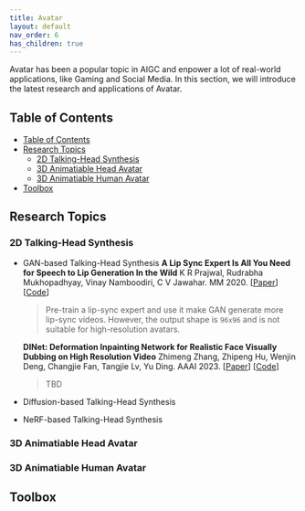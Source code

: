 ```yaml
---
title: Avatar
layout: default
nav_order: 6
has_children: true
---
```

Avatar has been a popular topic in AIGC and enpower a lot of real-world applications, like Gaming and Social Media. In this section, we will introduce the latest research and applications of Avatar.

## Table of Contents
- [Table of Contents](#table-of-contents)
- [Research Topics](#research-topics)
  - [2D Talking-Head Synthesis](#2d-talking-head-synthesis)
  - [3D Animatiable Head Avatar](#3d-animatiable-head-avatar)
  - [3D Animatiable Human Avatar](#3d-animatiable-human-avatar)
- [Toolbox](#toolbox)

## Research Topics

### 2D Talking-Head Synthesis
- GAN-based Talking-Head Synthesis
  **A Lip Sync Expert Is All You Need for Speech to Lip Generation In the Wild** 
  K R Prajwal, Rudrabha Mukhopadhyay, Vinay Namboodiri, C V Jawahar.
  MM 2020. [[<ins>Paper</ins>](http://arxiv.org/abs/2008.10010)] [[<ins>Code</ins>](https://github.com/Rudrabha/Wav2Lip)]
  > Pre-train a lip-sync expert and use it make GAN generate more lip-sync videos. However, the output shape is `96x96` and is not suitable for high-resolution avatars.
  
  **DINet: Deformation Inpainting Network for Realistic Face Visually Dubbing on High Resolution Video**
  Zhimeng Zhang, Zhipeng Hu, Wenjin Deng, Changjie Fan, Tangjie Lv, Yu Ding.
  AAAI 2023. [[<ins>Paper</ins>](https://arxiv.org/abs/2303.03988)] [[<ins>Code</ins>](https://github.com/MRzzm/DINet)]
  > TBD
- Diffusion-based Talking-Head Synthesis
- NeRF-based Talking-Head Synthesis

### 3D Animatiable Head Avatar

### 3D Animatiable Human Avatar

## Toolbox



